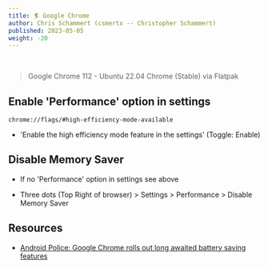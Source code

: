 ```yaml
---
title: 🏄 Google Chrome
author: Chris Schammert (csmertx -- Christopher Schammert)
published: 2023-05-05
weight: -20
---
```


<br />

> Google Chrome 112 - Ubuntu 22.04 Chrome (Stable) via Flatpak

## Enable 'Performance' option in settings

```
chrome://flags/#high-efficiency-mode-available
```

- 'Enable the high efficiency mode feature in the settings' (Toggle: Enable)


## Disable Memory Saver

- If no 'Performance' option in settings see above

- Three dots (Top Right of browser) > Settings > Performance > Disable Memory Saver

## Resources

- [Android Police: Google Chrome rolls out long awaited battery saving features](https://www.androidpolice.com/google-chrome-110-energy-saver-memory-features/)